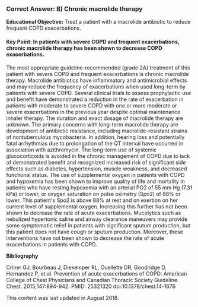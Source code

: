 
### Correct Answer: B) Chronic macrolide therapy 

**Educational Objective:** Treat a patient with a macrolide antibiotic to reduce frequent COPD exacerbations.

#### **Key Point:** In patients with severe COPD and frequent exacerbations, chronic macrolide therapy has been shown to decrease COPD exacerbations.

The most appropriate guideline-recommended (grade 2A) treatment of this patient with severe COPD and frequent exacerbations is chronic macrolide therapy. Macrolide antibiotics have inflammatory and antimicrobial effects and may reduce the frequency of exacerbations when used long-term by patients with severe COPD. Several clinical trials to assess prophylactic use and benefit have demonstrated a reduction in the rate of exacerbation in patients with moderate to severe COPD with one or more moderate or severe exacerbations in the previous year despite optimal maintenance inhaler therapy. The duration and exact dosage of macrolide therapy are unknown. The primary concerns with long-term macrolide therapy are development of antibiotic resistance, including macrolide-resistant strains of nontuberculous mycobacteria. In addition, hearing loss and potentially fatal arrhythmias due to prolongation of the QT interval have occurred in association with azithromycin.
The long-term use of systemic glucocorticoids is avoided in the chronic management of COPD due to lack of demonstrated benefit and recognized increased risk of significant side effects such as diabetes, hypertension, muscle weakness, and decreased functional status.
The use of supplemental oxygen in patients with COPD and hypoxemia has been shown to improve quality of life and mortality in patients who have resting hypoxemia with an arterial PO2 of 55 mm Hg (7.31 kPa) or lower, or oxygen saturation on pulse oximetry (Spo2) of 88% or lower. This patient's Spo2 is above 88% at rest and on exertion on her current level of supplemental oxygen. Increasing this further has not been shown to decrease the rate of acute exacerbations.
Mucolytics such as nebulized hypertonic saline and airway clearance maneuvers may provide some symptomatic relief in patients with significant sputum production, but this patient does not have cough or sputum production. Moreover, these interventions have not been shown to decrease the rate of acute exacerbations in patients with COPD.

**Bibliography**

Criner GJ, Bourbeau J, Diekemper RL, Ouellette DR, Goodridge D, Hernandez P, et al. Prevention of acute exacerbations of COPD: American College of Chest Physicians and Canadian Thoracic Society Guideline. Chest. 2015;147:894-942. PMID: 25321320 doi:10.1378/chest.14-1676

This content was last updated in August 2018.
